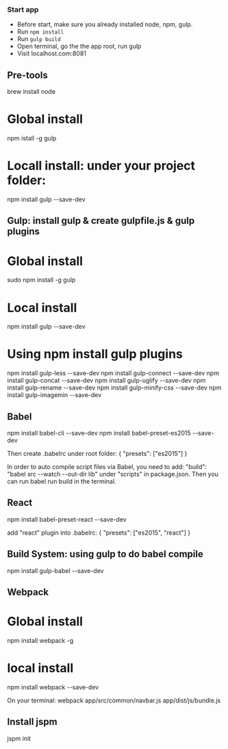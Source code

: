 ### Start app
* Before start, make sure you already installed node, npm, gulp.
* Run ```npm install```
* Run ```gulp build```
* Open terminal, go the the app root, run gulp
* Visit localhost.com:8081

## Pre-tools
brew install node
# Global install
npm istall -g gulp
# Locall install: under your project folder:
npm install gulp --save-dev

## Gulp: install gulp & create gulpfile.js & gulp plugins

# Global install
sudo npm install -g gulp
# Local install
npm install gulp --save-dev

# Using npm install gulp plugins
npm install gulp-less --save-dev
npm install gulp-connect --save-dev
npm install gulp-concat --save-dev
npm install gulp-uglify --save-dev
npm install gulp-rename --save-dev
npm install gulp-minify-css --save-dev
npm install gulp-imagemin --save-dev

## Babel
npm install babel-cli --save-dev
npm install babel-preset-es2015 --save-dev

Then create .babelrc under root folder:
{
    "presets": ["es2015"]
}

In order to auto compile script files via Babel, you need to add:
    "build": "babel src --watch --out-dir lib"
under "scripts" in package.json. Then you can run
    babel run build
in the terminal.


## React
npm install babel-preset-react --save-dev

add "react" plugin into .babelrc:
{
    "presets": ["es2015", "react"]
}

## Build System: using gulp to do babel compile
npm install gulp-babel --save-dev

## Webpack
# Global install
npm install webpack -g
# local install
npm install webpack --save-dev

On your terminal:
    webpack app/src/common/navbar.js app/dist/js/bundle.js

## Install jspm
jspm init
